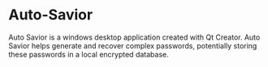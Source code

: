 # Auto-Savior

Auto Savior is a windows desktop application created with Qt Creator.
Auto Savior helps generate and recover complex passwords, potentially storing these passwords in a local encrypted database.
